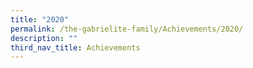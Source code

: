 ```yaml
---
title: "2020"
permalink: /the-gabrielite-family/Achievements/2020/
description: ""
third_nav_title: Achievements
---
```

